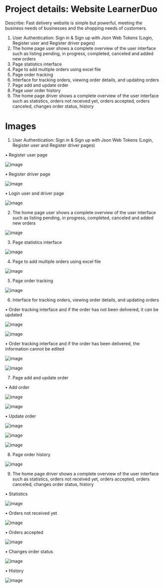 # Project details: Website LearnerDuo
Describe: Fast delivery website is simple but powerful, meeting the business needs of businesses and the shopping needs of customers.
1. User Authentication: Sign in & Sign up with Json Web Tokens (Login, Register user and Register driver pages)
2. The home page user shows a complete overview of the user interface such as listing pending, in progress, completed, canceled and added new orders
3. Page statistics interface
4. Page to add multiple orders using excel file
5. Page order tracking
6. Interface for tracking orders, viewing order details, and updating orders
7. Page add and update order
8. Page user order history 
9. The home page driver shows a complete overview of the user interface such as  statistics, orders not received yet, orders accepted, orders canceled, changes order status, history

# Images
1. User Authentication: Sign in & Sign up with Json Web Tokens (Login, Register user and Register driver pages)

•	Register user page

![image](https://github.com/user-attachments/assets/e58087b9-fca7-4cfd-9a7a-18e1f177b941)

•	Register driver page

![image](https://github.com/user-attachments/assets/cb584602-1bb2-48d1-979b-4c4d4a03b77b)

•	Login user and driver page

![image](https://github.com/user-attachments/assets/0c3def7b-522b-4a95-918d-e0a30af1f31a)

2. The home page user shows a complete overview of the user interface such as listing pending, in progress, completed, canceled and added new orders

![image](https://github.com/user-attachments/assets/cd389f8f-b491-4928-92c7-ed1e596cd43b)

3. Page statistics interface

![image](https://github.com/user-attachments/assets/e953f211-d0f0-43e9-82d1-40d4df0f456f)

4. Page to add multiple orders using excel file

![image](https://github.com/user-attachments/assets/6ae167fb-dbfd-4030-807b-d0a2bab46c61)

5. Page order tracking

![image](https://github.com/user-attachments/assets/818b1083-566d-4ea6-a2e9-f27fa6badde6)

6. Interface for tracking orders, viewing order details, and updating orders

•	Order tracking interface and if the order has not been delivered, it can be updated

![image](https://github.com/user-attachments/assets/7f55b2db-0b35-48e6-92ce-742bb8e2108e)

![image](https://github.com/user-attachments/assets/56c43702-710f-436d-862c-8cf25eb516e8)

•	Order tracking interface and if the order has been delivered, the information cannot be edited

![image](https://github.com/user-attachments/assets/44b39c8a-055b-4f64-834e-a3622bc0b8ad)

![image](https://github.com/user-attachments/assets/0ba3c22c-1fca-473b-ae30-1eddea3757bc)

7. Page add and update order

•	Add order

![image](https://github.com/user-attachments/assets/cdfac0e7-6a50-466d-9afc-ccdfd619d59b)

![image](https://github.com/user-attachments/assets/d85b8bf4-223f-41b4-a95d-947a8d66dd61)

•	Update order

![image](https://github.com/user-attachments/assets/1ac94cbb-aa0e-4ef5-8784-cab567f77715)

![image](https://github.com/user-attachments/assets/74cea161-1e86-4bad-948c-9c1592ef8fd8)

![image](https://github.com/user-attachments/assets/d4c01b0d-f845-4ac5-bb53-05847aa5dc64)

8. Page order history

![image](https://github.com/user-attachments/assets/33394010-7dd3-4bcc-b978-3e6c95b15950)

9. The home page driver shows a complete overview of the user interface such as  statistics, orders not received yet, orders accepted, orders canceled, changes order status, history

•	Statistics

![image](https://github.com/user-attachments/assets/8fd2819b-247d-4579-87d0-d27eac02aebb)

•	Orders not received yet

![image](https://github.com/user-attachments/assets/0f517551-687e-44b5-84a7-8460e1d8ed1f)

•	Orders accepted

![image](https://github.com/user-attachments/assets/9d22ba25-90e8-4e72-b7e0-30c547734638)

•	Changes order status

![image](https://github.com/user-attachments/assets/b815d03d-4fad-4a68-b13d-d07629b57eb9)

•	History

![image](https://github.com/user-attachments/assets/d141510b-5fe2-4d60-8244-16f4fb590c73)








